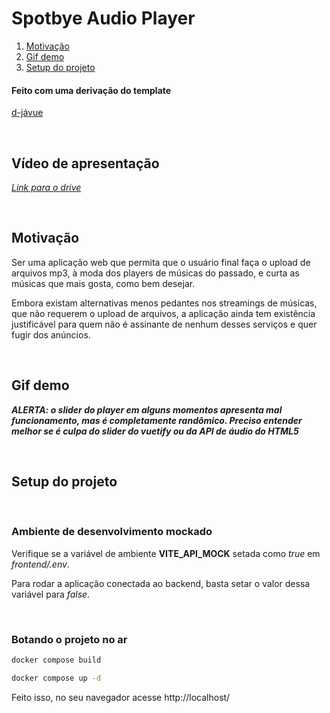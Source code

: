 # Spotbye Audio Player

1. [Motivação](#motivação)
2. [Gif demo](#gif-demo)
3. [Setup do projeto](#setup-do-projeto)

#### Feito com uma derivação do template 

[d-jávue](https://github.com/huogerac/djavue)

<br />

## **Vídeo de apresentação**
[*Link para o drive*](https://drive.google.com/file/d/1byikT5JzlZO2e8R4kS55_3fAnnEdFGqo/view?usp=sharing)

<br />

## Motivação

Ser uma aplicação web que permita que o usuário final faça o upload de arquivos mp3, à moda dos players de músicas do passado, e curta as músicas que mais gosta, como bem desejar.

Embora existam alternativas menos pedantes nos streamings de músicas, que não requerem o upload de arquivos, a aplicação ainda tem existência justificável para quem não é assinante de nenhum desses serviços e quer fugir dos anúncios.

<br />

## Gif demo

***ALERTA: o slider do player em alguns momentos apresenta mal funcionamento, mas é completamente randômico. Preciso entender melhor se é culpa do slider do vuetify ou da API de áudio do HTML5***

<br />

## Setup do projeto

<br />

### Ambiente de desenvolvimento mockado

Verifique se a variável de ambiente **VITE_API_MOCK** setada como *true* em *frontend/.env*.

Para rodar a aplicação conectada ao backend, basta setar o valor dessa variável para *false*.

<br />

### Botando o projeto no ar

```bash
docker compose build 

docker compose up -d
```

Feito isso, no seu navegador acesse http://localhost/
